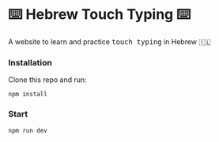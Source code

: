 # ⌨️ Hebrew Touch Typing ⌨️

A website to learn and practice <kbd>touch typing</kbd> in Hebrew 🇮🇱

### Installation

Clone this repo and run:
```shell
npm install
```

### Start

```shell
npm run dev
```
